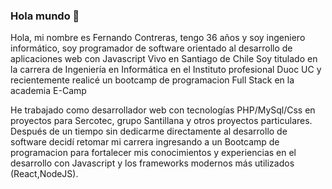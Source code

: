### Hola mundo 👋

<!--
**vrcr7/vrcr7** is a ✨ _special_ ✨ repository because its `README.md` (this file) appears on your GitHub profile.
-->

Hola, mi nombre es Fernando Contreras, tengo 36 años y soy ingeniero informático, soy programador de software orientado al desarrollo de aplicaciones web con Javascript
Vivo en Santiago de Chile 
Soy titulado en  la carrera de Ingeniería en Informática en el Instituto profesional Duoc UC y recientemente realicé un bootcamp de programacion Full Stack en la academia E-Camp 

He trabajado como desarrollador web con tecnologías PHP/MySql/Css en proyectos para Sercotec, grupo Santillana y otros proyectos particulares. Después de un tiempo sin dedicarme directamente al desarrollo de software decidí retomar mi carrera ingresando a un Bootcamp de programacion para fortalecer mis conocimientos y experiencias en el desarrollo con Javascript y los frameworks modernos más utilizados (React,NodeJS).
